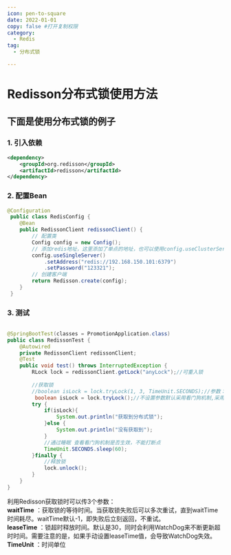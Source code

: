 ```yaml
---
icon: pen-to-square
date: 2022-01-01
copy: false #打开复制权限
category:
  - Redis
tag:
  - 分布式锁

---
```


# Redisson分布式锁使用方法

## 下面是使用分布式锁的例子

### 1. 引入依赖
<!--redisson-->
```xml
<dependency>
    <groupId>org.redisson</groupId>
    <artifactId>redisson</artifactId>
</dependency>
```

### 2. 配置Bean
```java
@Configuration
 public class RedisConfig {
    @Bean
    public RedissonClient redissonClient() {
        // 配置类
        Config config = new Config();
        // 添加redis地址，这里添加了单点的地址，也可以使用config.useClusterServers()添加集群地址 
        config.useSingleServer()
            .setAddress("redis://192.168.150.101:6379")
            .setPassword("123321");
        // 创建客户端
        return Redisson.create(config);
    }
 }
 ```
### 3. 测试
```java
 
@SpringBootTest(classes = PromotionApplication.class)
public class RedissonTest {
    @Autowired
    private RedissonClient redissonClient;
    @Test
    public void test() throws InterruptedException {
        RLock lock = redissonClient.getLock("anyLock");//可重入锁
 
        //获取锁
        //boolean isLock = lock.tryLock(1, 3, TimeUnit.SECONDS);//参数：等待时间，锁失效时间，时间单位（看门狗机制会失效）
         boolean isLock = lock.tryLock();//不设置参数默认采用看门狗机制,采用默认失效时间30秒
        try {
            if(isLock){
                System.out.println("获取到分布式锁");
            }else {
                System.out.println("没有获取到");
            }
            //通过睡眠 查看看门狗机制是否生效，不能打断点
            TimeUnit.SECONDS.sleep(60);
        }finally {
            //释放锁
            lock.unlock();
        }
    }
}
```
利用Redisson获取锁时可以传3个参数：   
**waitTime** ：获取锁的等待时间。当获取锁失败后可以多次重试，直到waitTime时间耗尽。waitTime默认-1，即失败后立刻返回，不重试。   
**leaseTime** ：锁超时释放时间。默认是30，同时会利用WatchDog来不断更新超时时间。需要注意的是，如果手动设置leaseTime值，会导致WatchDog失效。   
**TimeUnit** ：时间单位   


